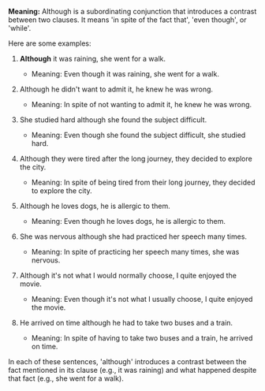 **Meaning:** Although is a subordinating conjunction that introduces a contrast between two clauses. It means 'in spite of the fact that', 'even though', or 'while'.

Here are some examples:

1. **Although** it was raining, she went for a walk.
   - Meaning: Even though it was raining, she went for a walk.

2. Although he didn't want to admit it, he knew he was wrong.
   - Meaning: In spite of not wanting to admit it, he knew he was wrong.

3. She studied hard although she found the subject difficult.
   - Meaning: Even though she found the subject difficult, she studied hard.

4. Although they were tired after the long journey, they decided to explore the city.
   - Meaning: In spite of being tired from their long journey, they decided to explore the city.

5. Although he loves dogs, he is allergic to them.
   - Meaning: Even though he loves dogs, he is allergic to them.

6. She was nervous although she had practiced her speech many times.
   - Meaning: In spite of practicing her speech many times, she was nervous.

7. Although it's not what I would normally choose, I quite enjoyed the movie.
   - Meaning: Even though it's not what I usually choose, I quite enjoyed the movie.

8. He arrived on time although he had to take two buses and a train.
   - Meaning: In spite of having to take two buses and a train, he arrived on time.

In each of these sentences, 'although' introduces a contrast between the fact mentioned in its clause (e.g., it was raining) and what happened despite that fact (e.g., she went for a walk).